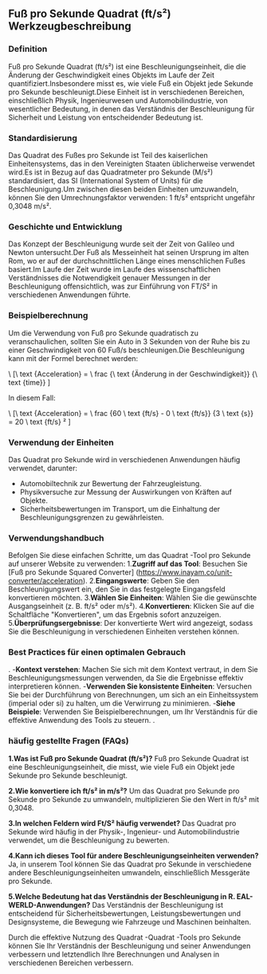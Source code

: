## Fuß pro Sekunde Quadrat (ft/s²) Werkzeugbeschreibung

### Definition
Fuß pro Sekunde Quadrat (ft/s²) ist eine Beschleunigungseinheit, die die Änderung der Geschwindigkeit eines Objekts im Laufe der Zeit quantifiziert.Insbesondere misst es, wie viele Fuß ein Objekt jede Sekunde pro Sekunde beschleunigt.Diese Einheit ist in verschiedenen Bereichen, einschließlich Physik, Ingenieurwesen und Automobilindustrie, von wesentlicher Bedeutung, in denen das Verständnis der Beschleunigung für Sicherheit und Leistung von entscheidender Bedeutung ist.

### Standardisierung
Das Quadrat des Fußes pro Sekunde ist Teil des kaiserlichen Einheitensystems, das in den Vereinigten Staaten üblicherweise verwendet wird.Es ist in Bezug auf das Quadratmeter pro Sekunde (M/s²) standardisiert, das SI (International System of Units) für die Beschleunigung.Um zwischen diesen beiden Einheiten umzuwandeln, können Sie den Umrechnungsfaktor verwenden: 1 ft/s² entspricht ungefähr 0,3048 m/s².

### Geschichte und Entwicklung
Das Konzept der Beschleunigung wurde seit der Zeit von Galileo und Newton untersucht.Der Fuß als Messeinheit hat seinen Ursprung im alten Rom, wo er auf der durchschnittlichen Länge eines menschlichen Fußes basiert.Im Laufe der Zeit wurde im Laufe des wissenschaftlichen Verständnisses die Notwendigkeit genauer Messungen in der Beschleunigung offensichtlich, was zur Einführung von FT/S² in verschiedenen Anwendungen führte.

### Beispielberechnung
Um die Verwendung von Fuß pro Sekunde quadratisch zu veranschaulichen, sollten Sie ein Auto in 3 Sekunden von der Ruhe bis zu einer Geschwindigkeit von 60 Fuß/s beschleunigen.Die Beschleunigung kann mit der Formel berechnet werden:

\ [\ text {Acceleration} = \ frac {\ text {Änderung in der Geschwindigkeit}} {\ text {time}} \]

In diesem Fall:

\ [\ text {Acceleration} = \ frac {60 \ text {ft/s} - 0 \ text {ft/s}} {3 \ text {s}} = 20 \ text {ft/s} ² \]

### Verwendung der Einheiten
Das Quadrat pro Sekunde wird in verschiedenen Anwendungen häufig verwendet, darunter:
- Automobiltechnik zur Bewertung der Fahrzeugleistung.
- Physikversuche zur Messung der Auswirkungen von Kräften auf Objekte.
- Sicherheitsbewertungen im Transport, um die Einhaltung der Beschleunigungsgrenzen zu gewährleisten.

### Verwendungshandbuch
Befolgen Sie diese einfachen Schritte, um das Quadrat -Tool pro Sekunde auf unserer Website zu verwenden:
1.**Zugriff auf das Tool**: Besuchen Sie [Fuß pro Sekunde Squared Converter] (https://www.inayam.co/unit-converter/acceleration).
2.**Eingangswerte**: Geben Sie den Beschleunigungswert ein, den Sie in das festgelegte Eingangsfeld konvertieren möchten.
3.**Wählen Sie Einheiten**: Wählen Sie die gewünschte Ausgangseinheit (z. B. ft/s² oder m/s²).
4.**Konvertieren**: Klicken Sie auf die Schaltfläche "Konvertieren", um das Ergebnis sofort anzuzeigen.
5.**Überprüfungsergebnisse**: Der konvertierte Wert wird angezeigt, sodass Sie die Beschleunigung in verschiedenen Einheiten verstehen können.

### Best Practices für einen optimalen Gebrauch
.
-**Kontext verstehen**: Machen Sie sich mit dem Kontext vertraut, in dem Sie Beschleunigungsmessungen verwenden, da Sie die Ergebnisse effektiv interpretieren können.
-**Verwenden Sie konsistente Einheiten**: Versuchen Sie bei der Durchführung von Berechnungen, um sich an ein Einheitssystem (imperial oder si) zu halten, um die Verwirrung zu minimieren.
-**Siehe Beispiele**: Verwenden Sie Beispielberechnungen, um Ihr Verständnis für die effektive Anwendung des Tools zu steuern.
.

### häufig gestellte Fragen (FAQs)

**1.Was ist Fuß pro Sekunde Quadrat (ft/s²)?**
Fuß pro Sekunde Quadrat ist eine Beschleunigungseinheit, die misst, wie viele Fuß ein Objekt jede Sekunde pro Sekunde beschleunigt.

**2.Wie konvertiere ich ft/s² in m/s²?**
Um das Quadrat pro Sekunde pro Sekunde pro Sekunde zu umwandeln, multiplizieren Sie den Wert in ft/s² mit 0,3048.

**3.In welchen Feldern wird Ft/S² häufig verwendet?**
Das Quadrat pro Sekunde wird häufig in der Physik-, Ingenieur- und Automobilindustrie verwendet, um die Beschleunigung zu bewerten.

**4.Kann ich dieses Tool für andere Beschleunigungseinheiten verwenden?**
Ja, in unserem Tool können Sie das Quadrat pro Sekunde in verschiedene andere Beschleunigungseinheiten umwandeln, einschließlich Messgeräte pro Sekunde.

**5.Welche Bedeutung hat das Verständnis der Beschleunigung in R. EAL-WERLD-Anwendungen?**
Das Verständnis der Beschleunigung ist entscheidend für Sicherheitsbewertungen, Leistungsbewertungen und Designsysteme, die Bewegung wie Fahrzeuge und Maschinen beinhalten.

Durch die effektive Nutzung des Quadrat -Quadrat -Tools pro Sekunde können Sie Ihr Verständnis der Beschleunigung und seiner Anwendungen verbessern und letztendlich Ihre Berechnungen und Analysen in verschiedenen Bereichen verbessern.